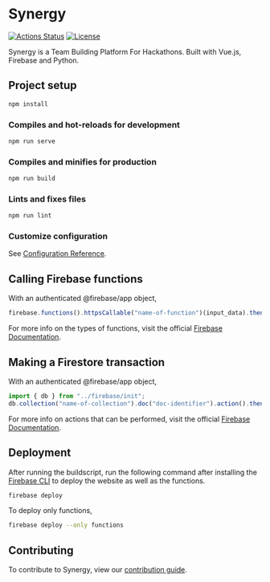 # Synergy
[![Actions Status](https://github.com/rishabnayak/synergy/workflows/Build/badge.svg)](https://github.com/rishabnayak/synergy/actions)
[![License](http://img.shields.io/badge/License-MIT-brightgreen.svg)](./LICENSE)

Synergy is a Team Building Platform For Hackathons. Built with Vue.js, Firebase and Python.

## Project setup

```bash
npm install
```

### Compiles and hot-reloads for development

```bash
npm run serve
```

### Compiles and minifies for production

```bash
npm run build
```

### Lints and fixes files

```bash
npm run lint
```

### Customize configuration

See [Configuration Reference](https://cli.vuejs.org/config/).

## Calling Firebase functions

With an authenticated @firebase/app object,

```javascript
firebase.functions().httpsCallable("name-of-function")(input_data).then(data => {...})
```

For more info on the types of functions, visit the official [Firebase Documentation](https://firebase.google.com/docs/functions).

## Making a Firestore transaction

With an authenticated @firebase/app object,

```javascript
import { db } from "../firebase/init";
db.collection("name-of-collection").doc("doc-identifier").action().then(data => {...})
```

For more info on actions that can be performed, visit the official [Firebase Documentation](https://firebase.google.com/docs/firestore).

## Deployment

After running the buildscript, run the following command after installing the [Firebase CLI](https://firebase.google.com/docs/cli) to deploy the website as well as the functions.

```bash
firebase deploy
```

To deploy only functions,

```bash
firebase deploy --only functions
```

## Contributing

To contribute to Synergy, view our [contribution guide](https://github.com/rishabnayak/Synergy/blob/master/CONTRIBUTING.md).
